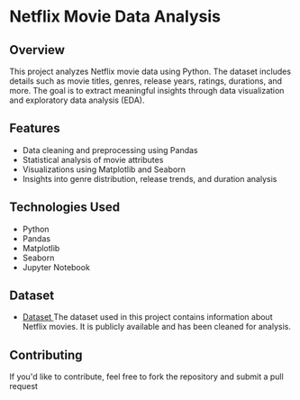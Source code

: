 # Netflix Movie Data Analysis
## Overview
This project analyzes Netflix movie data using Python. The dataset includes details such as movie titles, genres, release years, ratings, durations, and more. The goal is to extract meaningful insights through data visualization and exploratory data analysis (EDA).

## Features
- Data cleaning and preprocessing using Pandas
- Statistical analysis of movie attributes
- Visualizations using Matplotlib and Seaborn
- Insights into genre distribution, release trends, and duration analysis

## Technologies Used
- Python
- Pandas
- Matplotlib
- Seaborn
- Jupyter Notebook

## Dataset
- <a href="https://github.com/nitinyeranale/Netflix_Movie_Data_Analysis/blob/main/netflix1.csv"> Dataset </a>The dataset used in this project contains information about Netflix movies. It is publicly available and has been cleaned for analysis.

## Contributing
If you'd like to contribute, feel free to fork the repository and submit a pull request
